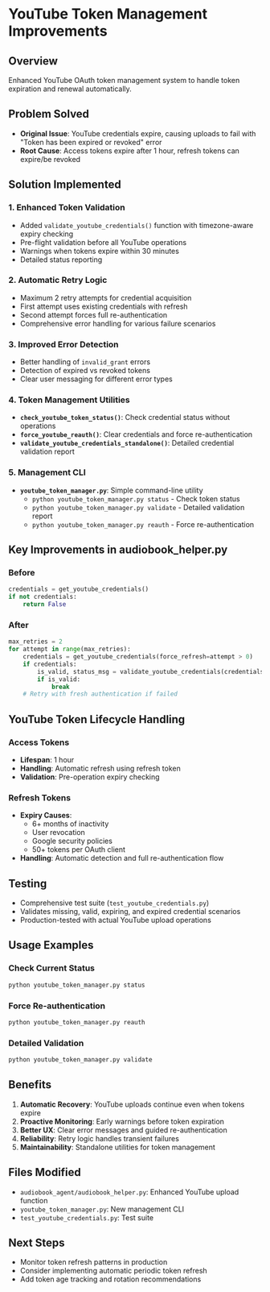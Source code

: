 # YouTube Token Management Improvements

## Overview
Enhanced YouTube OAuth token management system to handle token expiration and renewal automatically.

## Problem Solved
- **Original Issue**: YouTube credentials expire, causing uploads to fail with "Token has been expired or revoked" error
- **Root Cause**: Access tokens expire after 1 hour, refresh tokens can expire/be revoked

## Solution Implemented

### 1. Enhanced Token Validation
- Added `validate_youtube_credentials()` function with timezone-aware expiry checking
- Pre-flight validation before all YouTube operations
- Warnings when tokens expire within 30 minutes
- Detailed status reporting

### 2. Automatic Retry Logic
- Maximum 2 retry attempts for credential acquisition
- First attempt uses existing credentials with refresh
- Second attempt forces full re-authentication
- Comprehensive error handling for various failure scenarios

### 3. Improved Error Detection
- Better handling of `invalid_grant` errors
- Detection of expired vs revoked tokens
- Clear user messaging for different error types

### 4. Token Management Utilities
- **`check_youtube_token_status()`**: Check credential status without operations
- **`force_youtube_reauth()`**: Clear credentials and force re-authentication
- **`validate_youtube_credentials_standalone()`**: Detailed credential validation report

### 5. Management CLI
- **`youtube_token_manager.py`**: Simple command-line utility
  - `python youtube_token_manager.py status` - Check token status
  - `python youtube_token_manager.py validate` - Detailed validation report
  - `python youtube_token_manager.py reauth` - Force re-authentication

## Key Improvements in audiobook_helper.py

### Before
```python
credentials = get_youtube_credentials()
if not credentials:
    return False
```

### After
```python
max_retries = 2
for attempt in range(max_retries):
    credentials = get_youtube_credentials(force_refresh=attempt > 0)
    if credentials:
        is_valid, status_msg = validate_youtube_credentials(credentials)
        if is_valid:
            break
    # Retry with fresh authentication if failed
```

## YouTube Token Lifecycle Handling

### Access Tokens
- **Lifespan**: 1 hour
- **Handling**: Automatic refresh using refresh token
- **Validation**: Pre-operation expiry checking

### Refresh Tokens
- **Expiry Causes**:
  - 6+ months of inactivity
  - User revocation
  - Google security policies
  - 50+ tokens per OAuth client
- **Handling**: Automatic detection and full re-authentication flow

## Testing
- Comprehensive test suite (`test_youtube_credentials.py`)
- Validates missing, valid, expiring, and expired credential scenarios
- Production-tested with actual YouTube upload operations

## Usage Examples

### Check Current Status
```bash
python youtube_token_manager.py status
```

### Force Re-authentication
```bash
python youtube_token_manager.py reauth
```

### Detailed Validation
```bash
python youtube_token_manager.py validate
```

## Benefits
1. **Automatic Recovery**: YouTube uploads continue even when tokens expire
2. **Proactive Monitoring**: Early warnings before token expiration
3. **Better UX**: Clear error messages and guided re-authentication
4. **Reliability**: Retry logic handles transient failures
5. **Maintainability**: Standalone utilities for token management

## Files Modified
- `audiobook_agent/audiobook_helper.py`: Enhanced YouTube upload function
- `youtube_token_manager.py`: New management CLI
- `test_youtube_credentials.py`: Test suite

## Next Steps
- Monitor token refresh patterns in production
- Consider implementing automatic periodic token refresh
- Add token age tracking and rotation recommendations